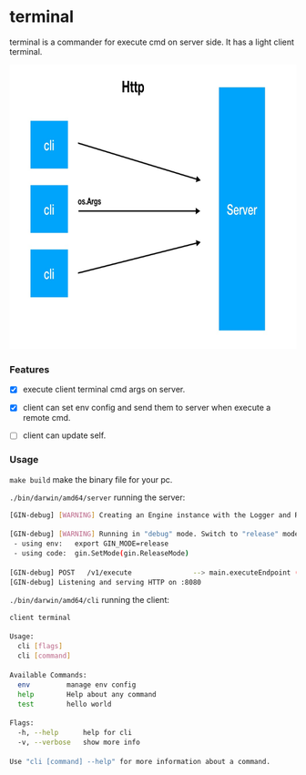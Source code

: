 # terminal

terminal is a commander for execute cmd on server side. It has a light client terminal.

<img src="./static/img/terminal.jpg" width=800 height=500>

### Features
 - [x] execute client terminal cmd args on server.
 - [x] client can set env config and send them to server when execute a remote cmd. 
 - [ ] client can update self.


### Usage

`make build` make the binary file for your pc.

 `./bin/darwin/amd64/server` running the server:

``` bash
[GIN-debug] [WARNING] Creating an Engine instance with the Logger and Recovery middleware already attached.

[GIN-debug] [WARNING] Running in "debug" mode. Switch to "release" mode in production.
 - using env:	export GIN_MODE=release
 - using code:	gin.SetMode(gin.ReleaseMode)

[GIN-debug] POST   /v1/execute               --> main.executeEndpoint (5 handlers)
[GIN-debug] Listening and serving HTTP on :8080
```



```./bin/darwin/amd64/cli``` running the client:

```bash
client terminal

Usage:
  cli [flags]
  cli [command]

Available Commands:
  env         manage env config
  help        Help about any command
  test        hello world

Flags:
  -h, --help      help for cli
  -v, --verbose   show more info

Use "cli [command] --help" for more information about a command.
```

